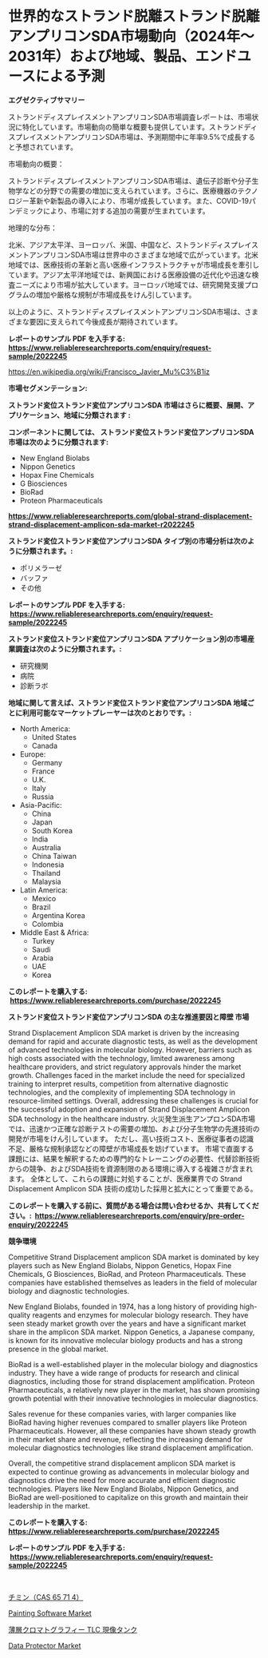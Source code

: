 <p><h1>世界的なストランド脱離ストランド脱離アンプリコンSDA市場動向（2024年〜2031年）および地域、製品、エンドユースによる予測</h1></p><p><strong>エグゼクティブサマリー</strong></p>
<p><p>ストランドディスプレイスメントアンプリコンSDA市場調査レポートは、市場状況に特化しています。市場動向の簡単な概要も提供しています。ストランドディスプレイスメントアンプリコンSDA市場は、予測期間中に年率9.5%で成長すると予想されています。</p><p>市場動向の概要：</p><p>ストランドディスプレイスメントアンプリコンSDA市場は、遺伝子診断や分子生物学などの分野での需要の増加に支えられています。さらに、医療機器のテクノロジー革新や新製品の導入により、市場が成長しています。また、COVID-19パンデミックにより、市場に対する追加の需要が生まれています。</p><p>地理的な分布：</p><p>北米、アジア太平洋、ヨーロッパ、米国、中国など、ストランドディスプレイスメントアンプリコンSDA市場は世界中のさまざまな地域で広がっています。北米地域では、医療技術の革新と高い医療インフラストラクチャが市場成長を牽引しています。アジア太平洋地域では、新興国における医療設備の近代化や迅速な検査ニーズにより市場が拡大しています。ヨーロッパ地域では、研究開発支援プログラムの増加や厳格な規制が市場成長をけん引しています。</p><p>以上のように、ストランドディスプレイスメントアンプリコンSDA市場は、さまざまな要因に支えられて今後成長が期待されています。</p></p>
<p><strong>レポートのサンプル PDF を入手する: <a href="https://www.reliableresearchreports.com/enquiry/request-sample/2022245">https://www.reliableresearchreports.com/enquiry/request-sample/2022245</a></strong></p>
<p><a href="https://en.wikipedia.org/wiki/Francisco_Javier_Mu%C3%B1iz">https://en.wikipedia.org/wiki/Francisco_Javier_Mu%C3%B1iz</a></p>
<p><strong>市場セグメンテーション:</strong></p>
<p><strong> ストランド変位ストランド変位アンプリコンSDA 市場はさらに概要、展開、アプリケーション、地域に分類されます :</strong></p>
<p><strong>コンポーネントに関しては、 ストランド変位ストランド変位アンプリコンSDA 市場は次のように分類されます: &nbsp;</strong></p>
<p><ul><li>New England Biolabs</li><li>Nippon Genetics</li><li>Hopax Fine Chemicals</li><li>G Biosciences</li><li>BioRad</li><li>Proteon Pharmaceuticals</li></ul></p>
<p><strong><a href="https://www.reliableresearchreports.com/global-strand-displacement-strand-displacement-amplicon-sda-market-r2022245">https://www.reliableresearchreports.com/global-strand-displacement-strand-displacement-amplicon-sda-market-r2022245</a></strong></p>
<p><strong> ストランド変位ストランド変位アンプリコンSDA タイプ別の市場分析は次のように分類されます。:</strong></p>
<p><ul><li>ポリメラーゼ</li><li>バッファ</li><li>その他</li></ul></p>
<p><strong>レポートのサンプル PDF を入手する: &nbsp;<a href="https://www.reliableresearchreports.com/enquiry/request-sample/2022245">https://www.reliableresearchreports.com/enquiry/request-sample/2022245</a></strong></p>
<p><strong> ストランド変位ストランド変位アンプリコンSDA アプリケーション別の市場産業調査は次のように分類されます。:</strong></p>
<p><ul><li>研究機関</li><li>病院</li><li>診断ラボ</li></ul></p>
<p><strong>地域に関して言えば、ストランド変位ストランド変位アンプリコンSDA 地域ごとに利用可能なマーケットプレーヤーは次のとおりです。:</strong></p>
<p><ul>
    <li>
        North America:
        <ul>
            <li>United States</li>
            <li>Canada</li>
        </ul>
    </li>
    <li>
        Europe:
        <ul>
            <li>Germany</li>
            <li>France</li>
            <li>U.K.</li>
            <li>Italy</li>
            <li>Russia</li>
        </ul>
    </li>
    <li>
        Asia-Pacific:
        <ul>
            <li>China</li>
            <li>Japan</li>
            <li>South Korea</li>
            <li>India</li>
            <li>Australia</li>
            <li>China Taiwan</li>
            <li>Indonesia</li>
            <li>Thailand</li>
            <li>Malaysia</li>
        </ul>
    </li>
    <li>
        Latin America:
        <ul>
            <li>Mexico</li>
            <li>Brazil</li>
            <li>Argentina Korea</li>
            <li>Colombia</li>
        </ul>
    </li>
    <li>
        Middle East & Africa:
        <ul>
            <li>Turkey</li>
            <li>Saudi</li>
            <li>Arabia</li>
            <li>UAE</li>
            <li>Korea</li>
        </ul>
    </li>
    </ul></p>
<p><strong>このレポートを購入する: &nbsp;<a href="https://www.reliableresearchreports.com/purchase/2022245">https://www.reliableresearchreports.com/purchase/2022245</a></strong></p>
<p><strong>ストランド変位ストランド変位アンプリコンSDA の主な推進要因と障壁 市場</strong></p>
<p><p>Strand Displacement Amplicon SDA market is driven by the increasing demand for rapid and accurate diagnostic tests, as well as the development of advanced technologies in molecular biology. However, barriers such as high costs associated with the technology, limited awareness among healthcare providers, and strict regulatory approvals hinder the market growth. Challenges faced in the market include the need for specialized training to interpret results, competition from alternative diagnostic technologies, and the complexity of implementing SDA technology in resource-limited settings. Overall, addressing these challenges is crucial for the successful adoption and expansion of Strand Displacement Amplicon SDA technology in the healthcare industry.  火災発生派生アンプロンSDA市場では、迅速かつ正確な診断テストの需要の増加、および分子生物学の先進技術の開発が市場をけん引しています。 ただし、高い技術コスト、医療従事者の認識不足、厳格な規制承認などの障壁が市場成長を妨げています。 市場で直面する課題には、結果を解釈するための専門的なトレーニングの必要性、代替診断技術からの競争、およびSDA技術を資源制限のある環境に導入する複雑さが含まれます。 全体として、これらの課題に対処することが、医療業界での Str​​and Displacement Amplicon SDA 技術の成功した採用と拡大にとって重要である。</p></p>
<p><strong>このレポートを購入する前に、質問がある場合は問い合わせるか、共有してください。:&nbsp; <a href="https://www.reliableresearchreports.com/enquiry/pre-order-enquiry/2022245">https://www.reliableresearchreports.com/enquiry/pre-order-enquiry/2022245</a></strong></p>
<p><strong>競争環境</strong></p>
<p><p>Competitive Strand Displacement amplicon SDA market is dominated by key players such as New England Biolabs, Nippon Genetics, Hopax Fine Chemicals, G Biosciences, BioRad, and Proteon Pharmaceuticals. These companies have established themselves as leaders in the field of molecular biology and diagnostic technologies.</p><p>New England Biolabs, founded in 1974, has a long history of providing high-quality reagents and enzymes for molecular biology research. They have seen steady market growth over the years and have a significant market share in the amplicon SDA market. Nippon Genetics, a Japanese company, is known for its innovative molecular biology products and has a strong presence in the global market.</p><p>BioRad is a well-established player in the molecular biology and diagnostics industry. They have a wide range of products for research and clinical diagnostics, including those for strand displacement amplification. Proteon Pharmaceuticals, a relatively new player in the market, has shown promising growth potential with their innovative technologies in molecular diagnostics.</p><p>Sales revenue for these companies varies, with larger companies like BioRad having higher revenues compared to smaller players like Proteon Pharmaceuticals. However, all these companies have shown steady growth in their market share and revenue, reflecting the increasing demand for molecular diagnostics technologies like strand displacement amplification.</p><p>Overall, the competitive strand displacement amplicon SDA market is expected to continue growing as advancements in molecular biology and diagnostics drive the need for more accurate and efficient diagnostic technologies. Players like New England Biolabs, Nippon Genetics, and BioRad are well-positioned to capitalize on this growth and maintain their leadership in the market.</p></p>
<p><strong>このレポートを購入する: &nbsp; <a href="https://www.reliableresearchreports.com/purchase/2022245">https://www.reliableresearchreports.com/purchase/2022245</a></strong></p>
<p><strong>レポートのサンプル PDF を入手する: &nbsp;<a href="https://www.reliableresearchreports.com/enquiry/request-sample/2022245">https://www.reliableresearchreports.com/enquiry/request-sample/2022245</a></strong><strong></strong></p>
<p>&nbsp;</p>
<p><p><a href="https://github.com/RudyBoyer2017/Market-Research-Report-List-2/blob/main/8132943179555.md">チミン（CAS 65 71 4）</a></p><p><a href="https://github.com/yadanielu/Market-Research-Report-List-1/blob/main/painting-software-market.md">Painting Software Market</a></p><p><a href="https://github.com/MosesSpinka1914/Market-Research-Report-List-2/blob/main/2220780179554.md">薄層クロマトグラフィー TLC 現像タンク</a></p><p><a href="https://github.com/lsapaaep8/Market-Research-Report-List-1/blob/main/data-protector-market.md">Data Protector Market</a></p></p>